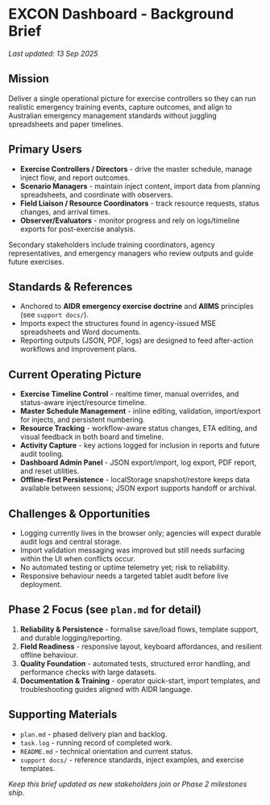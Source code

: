 # EXCON Dashboard - Background Brief

_Last updated: 13 Sep 2025_

## Mission
Deliver a single operational picture for exercise controllers so they can run realistic emergency training events, capture outcomes, and align to Australian emergency management standards without juggling spreadsheets and paper timelines.

## Primary Users
- **Exercise Controllers / Directors** - drive the master schedule, manage inject flow, and report outcomes.
- **Scenario Managers** - maintain inject content, import data from planning spreadsheets, and coordinate with observers.
- **Field Liaison / Resource Coordinators** - track resource requests, status changes, and arrival times.
- **Observer/Evaluators** - monitor progress and rely on logs/timeline exports for post-exercise analysis.

Secondary stakeholders include training coordinators, agency representatives, and emergency managers who review outputs and guide future exercises.

## Standards & References
- Anchored to **AIDR emergency exercise doctrine** and **AIIMS** principles (see `support docs/`).
- Imports expect the structures found in agency-issued MSE spreadsheets and Word documents.
- Reporting outputs (JSON, PDF, logs) are designed to feed after-action workflows and improvement plans.

## Current Operating Picture
- **Exercise Timeline Control** - realtime timer, manual overrides, and status-aware inject/resource timeline.
- **Master Schedule Management** - inline editing, validation, import/export for injects, and persistent numbering.
- **Resource Tracking** - workflow-aware status changes, ETA editing, and visual feedback in both board and timeline.
- **Activity Capture** - key actions logged for inclusion in reports and future audit tooling.
- **Dashboard Admin Panel** - JSON export/import, log export, PDF report, and reset utilities.
- **Offline-first Persistence** - localStorage snapshot/restore keeps data available between sessions; JSON export supports handoff or archival.

## Challenges & Opportunities
- Logging currently lives in the browser only; agencies will expect durable audit logs and central storage.
- Import validation messaging was improved but still needs surfacing within the UI when conflicts occur.
- No automated testing or uptime telemetry yet; risk to reliability.
- Responsive behaviour needs a targeted tablet audit before live deployment.

## Phase 2 Focus (see `plan.md` for detail)
1. **Reliability & Persistence** - formalise save/load flows, template support, and durable logging/reporting.
2. **Field Readiness** - responsive layout, keyboard affordances, and resilient offline behaviour.
3. **Quality Foundation** - automated tests, structured error handling, and performance checks with large datasets.
4. **Documentation & Training** - operator quick-start, import templates, and troubleshooting guides aligned with AIDR language.

## Supporting Materials
- `plan.md` - phased delivery plan and backlog.
- `task.log` - running record of completed work.
- `README.md` - technical orientation and current status.
- `support docs/` - reference standards, inject examples, and exercise templates.

*Keep this brief updated as new stakeholders join or Phase 2 milestones ship.*
